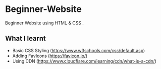 # Beginner-Website
Beginner Website  using HTML &amp; CSS .

## What I learnt 
- Basic CSS Styling (https://www.w3schools.com/css/default.asp)
- Adding FavIcons (https://favicon.io/)
- Using CDN (https://www.cloudflare.com/learning/cdn/what-is-a-cdn/) 
